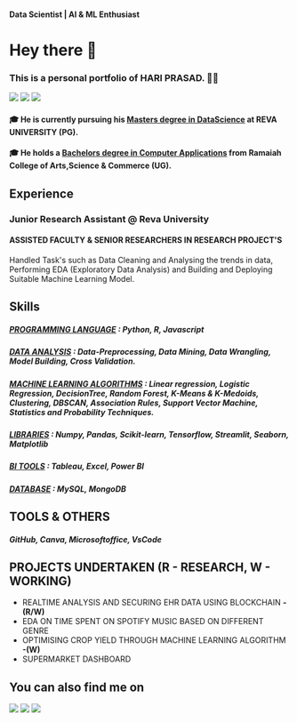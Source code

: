 #### Data Scientist | AI & ML Enthusiast

# Hey there 👋

### This is a personal portfolio of HARI PRASAD. 🧑‍💻
<a href="https://www.linkedin.com/in/hariprasads6/"><img src="https://img.shields.io/badge/-LinkedIn-0072b1?&style=for-the-badge&logo=linkedin&logoColor=white" /></a>
<a href="https://drive.google.com/file/d/1KHJaHoqJiK-uizeDvBqnLM-RMUChMhQ0/view?usp=sharing/"><img src="https://img.shields.io/badge/-My Resume-FFCC22?&style=for-the-badge&logo=docusign&logoColor=black" /></a>
<a href="https://drive.google.com/file/d/19cT1z6nWXV-T-AUWAu41iIJF9aBfhALL/view?usp=sharing/"><img src="https://img.shields.io/badge/-My CV-FFCC22?&style=for-the-badge&logo=docusign&logoColor=black" /></a>


#### 🎓 He is currently pursuing his <u>Masters degree in DataScience</u> at **REVA UNIVERSITY (PG)**. 
#### 🎓 He holds a <u>Bachelors degree in Computer Applications</u> from **Ramaiah College of Arts,Science & Commerce (UG)**. 

## Experience
### **Junior Research Assistant @ Reva University**
#### ASSISTED FACULTY & SENIOR RESEARCHERS IN RESEARCH PROJECT'S 
Handled Task's such as Data Cleaning and Analysing the trends in data, Performing EDA (Exploratory Data Analysis) and Building and Deploying Suitable Machine Learning Model.

## Skills 
##### <u>PROGRAMMING LANGUAGE</u> : Python, R, Javascript
##### <u>DATA ANALYSIS</u> : Data-Preprocessing, Data Mining, Data Wrangling, Model Building, Cross Validation.
##### <u>MACHINE LEARNING ALGORITHMS</u> : Linear regression, Logistic Regression, DecisionTree, Random Forest, K-Means & K-Medoids, Clustering, DBSCAN, Association Rules, Support Vector Machine, Statistics and Probability Techniques.
##### <u>LIBRARIES</u> : Numpy, Pandas, Scikit-learn, Tensorflow, Streamlit, Seaborn, Matplotlib
##### <u>BI TOOLS</u> : Tableau, Excel, Power BI
##### <u>DATABASE</u> : MySQL, MongoDB

## TOOLS & OTHERS
##### GitHub, Canva, Microsoftoffice, VsCode

## PROJECTS UNDERTAKEN (R - RESEARCH, W - WORKING)
- REALTIME ANALYSIS AND SECURING EHR DATA USING BLOCKCHAIN **-(R/W)**  
- EDA ON TIME SPENT ON SPOTIFY MUSIC BASED ON DIFFERENT GENRE
- OPTIMISING CROP YIELD THROUGH MACHINE LEARNING ALGORITHM **-(W)**
- SUPERMARKET DASHBOARD

## You can also find me on
<a href="https://github.com/hsnaidu"><img src="https://img.shields.io/badge/Github-181717?style=for-the-badge&logo=github&logoColor=white"/></a>
<a href="https://medium.com/@_hariprasad"><img src="https://img.shields.io/badge/Medium-000000?style=for-the-badge&logo=medium&logoColor=white"/></a>
<a href="https://share.streamlit.io/"><img src="https://img.shields.io/badge/Streamlit-FF4B4B?style=for-the-badge&logo=streamlit&logoColor=white"/></a>
